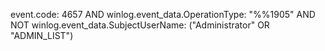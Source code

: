 event.code: 4657 AND winlog.event_data.OperationType: "%%1905" AND NOT winlog.event_data.SubjectUserName: ("Administrator" OR "ADMIN_LIST")
